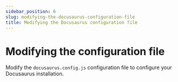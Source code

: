 ```yaml
---
sidebar_position: 6
slug: modifying-the-docusaurus-configuration-file
title: Modifying the Docusaurus configuration file
---
```


# Modifying the configuration file

Modify the `docusaurus.config.js` configuration file to configure your Docusaurus installation.

